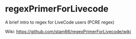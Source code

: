 # regexPrimerForLivecode
A brief intro to regex for LiveCode users (PCRE regex)

Wiki: https://github.com/stam66/regexPrimerForLivecode/wiki
